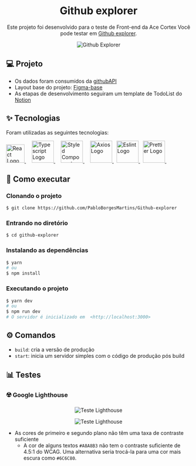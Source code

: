 <div align="center">
  <h1>Github explorer</h1>
</div>

<p align="center">
  Este projeto foi desenvolvido para o teste de Front-end da Ace Cortex Você pode testar em <a href="https://main.d1gc9wggiqlqjj.amplifyapp.com/" target="__blank">Github explorer</a>.
</p>

<p align="center">
  <img src="https://live.staticflickr.com/65535/52239788064_0be071ff65_h.jpg" alt="Github Explorer" />
</p>

## 💻 Projeto

- Os dados foram consumidos da [githubAPI](https://docs.github.com/en/rest)
- Layout base do projeto: [Figma-base](https://www.figma.com/file/HOCmxfrElzLpI75LdzFLia/Github-Explorer?node-id=1%3A373)
- As etapas de desenvolvimento seguiram um template de TodoList do [Notion](https://cyclic-candy-1c5.notion.site/7a0a681be218447c9d303cd9301ca526?v=7d5368ea5f2041979045916bc13b6802)

## ✨ Tecnologias

Foram utilizadas as seguintes tecnologias:

<a href="https://reactjs.org/">
  <img width="50" title="ReactJs" alt="React Logo" src="https://raw.githubusercontent.com/maurodesouza/maurodesouza/master/assets/react-logo.svg">
</a> &#xa0; &#xa0;

<a href="https://www.typescriptlang.org">
  <img width="60" title="Typescript" src="https://res.cloudinary.com/dtz06cfki/image/upload/v1658221602/kabum/ts_pscmln.png" alt="Typescript Logo" >
</a> &nbsp;  &nbsp; 


<a href="https://styled-components.com">
  <img width="60" title="Styled Components" src="https://res.cloudinary.com/dtz06cfki/image/upload/v1658221602/kabum/styled_ohdgkt.png" alt="Styled Components Logo" >
</a> &nbsp;  &nbsp; 

<a href="https://axios-http.com/ptbr/docs/intro">
  <img  width="60" title="Axios" alt="Axios Logo" src="https://res.cloudinary.com/dtz06cfki/image/upload/v1658221602/kabum/axios_ldoetw.png">
</a> &nbsp; 

<a href="https://eslint.org">
  <img  width="60" title="Eslint" alt="Eslint Logo" src="https://res.cloudinary.com/dtz06cfki/image/upload/v1658221602/kabum/eslint_bkagnj.png">
</a> &nbsp; 

<a href="https://prettier.io/">
  <img  width="60" title="Prettier" alt="Prettier Logo" src="https://res.cloudinary.com/dtz06cfki/image/upload/v1658221602/kabum/prettier_cp4meu.png">
</a> &nbsp; 

## 🚀 Como executar

### Clonando o projeto
```bash
$ git clone https://github.com/PabloBorgesMartins/Github-explorer
```
### Entrando no diretório
```bash
$ cd github-explorer
```
### Instalando as dependências
```bash
$ yarn
# ou
$ npm install
```
### Executando o projeto
```bash
$ yarn dev
# ou
$ npm run dev
# O servidor é inicializado em  <http://localhost:3000>
```

## ⚙️ Comandos

- `build`: cria a versão de produção
- `start`: inicia um servidor simples com o código de produção pós build

## 📊 Testes

### ☢️ Google Lighthouse

<p align="center">
  <img src="https://live.staticflickr.com/65535/52239822619_cab3626fc6_w.jpg" alt="Teste Lighthouse" />
</p>
<p align="center">
  <img src="https://live.staticflickr.com/65535/52239546528_75e4e147bb_z.jpg" alt="Teste Lighthouse" />
</p>

- As cores de primeiro e segundo plano não têm uma taxa de contraste suficiente
  - A cor de alguns textos `#A8A8B3` não tem o contraste suficiente de 4.5:1 do WCAG. Uma alternativa seria trocá-la para uma cor mais escura como `#6C6C80`.